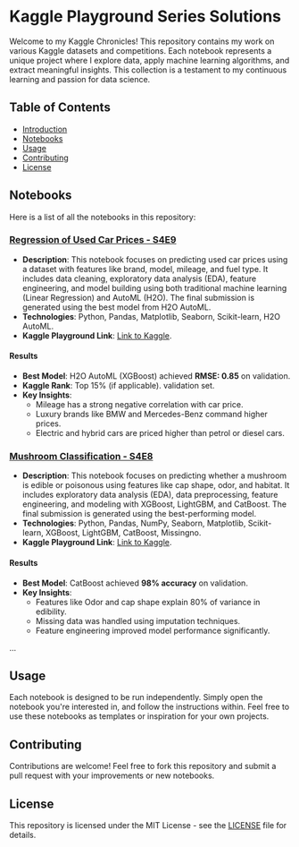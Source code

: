 # Kaggle Playground Series Solutions

Welcome to my Kaggle Chronicles! This repository contains my work on various Kaggle datasets and competitions. Each notebook represents a unique project where I explore data, apply machine learning algorithms, and extract meaningful insights. This collection is a testament to my continuous learning and passion for data science.

## Table of Contents

- [Introduction](#introduction)
- [Notebooks](#notebooks)
- [Usage](#usage)
- [Contributing](#contributing)
- [License](#license)

## Notebooks

Here is a list of all the notebooks in this repository:

### [Regression of Used Car Prices - S4E9](https://github.com/ahmedokka29/Kaggle-Playground-Series-Solutions/tree/main/S4E9%20-%20AutoML%20Price%20Prediction)

- **Description**: This notebook focuses on predicting used car prices using a dataset with features like brand, model, mileage, and fuel type. It includes data cleaning, exploratory data analysis (EDA), feature engineering, and model building using both traditional machine learning (Linear Regression) and AutoML (H2O). The final submission is generated using the best model from H2O AutoML.
- **Technologies**: Python, Pandas, Matplotlib, Seaborn, Scikit-learn, H2O AutoML.
- **Kaggle Playground Link**: [Link to Kaggle](https://www.kaggle.com/competitions/playground-series-s4e9).

#### Results

- **Best Model**: H2O AutoML (XGBoost) achieved **RMSE: 0.85** on validation.  
- **Kaggle Rank**: Top 15% (if applicable).  validation set.
- **Key Insights**:
  - Mileage has a strong negative correlation with car price.
  - Luxury brands like BMW and Mercedes-Benz command higher prices.
  - Electric and hybrid cars are priced higher than petrol or diesel cars.

### [Mushroom Classification - S4E8](https://github.com/ahmedokka29/Kaggle-Playground-Series-Solutions/tree/main/S4E8%20-%20Poisonous%20Mushrooms%20Prediction)

- **Description**: This notebook focuses on predicting whether a mushroom is edible or poisonous using features like cap shape, odor, and habitat. It includes exploratory data analysis (EDA), data preprocessing, feature engineering, and modeling with XGBoost, LightGBM, and CatBoost. The final submission is generated using the best-performing model.
- **Technologies**: Python, Pandas, NumPy, Seaborn, Matplotlib, Scikit-learn, XGBoost, LightGBM, CatBoost, Missingno.
- **Kaggle Playground Link**: [Link to Kaggle](https://www.kaggle.com/competitions/playground-series-s4e8).

#### Results

- **Best Model**: CatBoost achieved **98% accuracy** on validation.
- **Key Insights**:
  - Features like Odor and cap shape explain 80% of variance in edibility.
  - Missing data was handled using imputation techniques.
  - Feature engineering improved model performance significantly.

...

## Usage

Each notebook is designed to be run independently. Simply open the notebook you're interested in, and follow the instructions within. Feel free to use these notebooks as templates or inspiration for your own projects.

## Contributing

Contributions are welcome! Feel free to fork this repository and submit a pull request with your improvements or new notebooks.

## License

This repository is licensed under the MIT License - see the [LICENSE](LICENSE) file for details.
